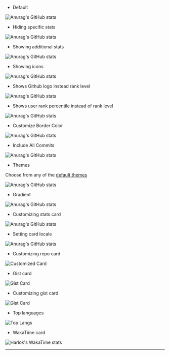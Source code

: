 *   Default

![Anurag's GitHub stats](https://github-readme-stats.vercel.app/api?username=hddlf)

*   Hiding specific stats

![Anurag's GitHub stats](https://github-readme-stats.vercel.app/api?username=hddlf\&hide=contribs,issues)

*   Showing additional stats

![Anurag's GitHub stats](https://github-readme-stats.vercel.app/api?username=hddlf\&show_icons=true\&show=reviews,discussions_started,discussions_answered,prs_merged,prs_merged_percentage)

*   Showing icons

![Anurag's GitHub stats](https://github-readme-stats.vercel.app/api?username=hddlf\&hide=issues\&show_icons=true)

*   Shows Github logo instead rank level

![Anurag's GitHub stats](https://github-readme-stats.vercel.app/api?username=hddlf\&rank_icon=github)

*   Shows user rank percentile instead of rank level

![Anurag's GitHub stats](https://github-readme-stats.vercel.app/api?username=hddlf\&rank_icon=percentile)

*   Customize Border Color

![Anurag's GitHub stats](https://github-readme-stats.vercel.app/api?username=hddlf\&border_color=2e4058)

*   Include All Commits

![Anurag's GitHub stats](https://github-readme-stats.vercel.app/api?username=hddlf\&include_all_commits=true)

*   Themes

Choose from any of the [default themes](#themes)

![Anurag's GitHub stats](https://github-readme-stats.vercel.app/api?username=hddlf\&show_icons=true\&theme=radical)

*   Gradient

![Anurag's GitHub stats](https://github-readme-stats.vercel.app/api?username=hddlf\&bg_color=30,e96443,904e95\&title_color=fff\&text_color=fff)

*   Customizing stats card

![Anurag's GitHub stats](https://github-readme-stats.vercel.app/api/?username=hddlf\&show_icons=true\&title_color=fff\&icon_color=79ff97\&text_color=9f9f9f\&bg_color=151515)

*   Setting card locale

![Anurag's GitHub stats](https://github-readme-stats.vercel.app/api/?username=hddlf\&locale=es)

*   Customizing repo card

![Customized Card](https://github-readme-stats.vercel.app/api/pin?username=hddlf\&repo=github-readme-stats\&title_color=fff\&icon_color=f9f9f9\&text_color=9f9f9f\&bg_color=151515)

*   Gist card

![Gist Card](https://github-readme-stats.vercel.app/api/gist?id=bbfce31e0217a3689c8d961a356cb10d)

*   Customizing gist card

![Gist Card](https://github-readme-stats.vercel.app/api/gist?id=bbfce31e0217a3689c8d961a356cb10d&theme=calm)

*   Top languages

![Top Langs](https://github-readme-stats.vercel.app/api/top-langs/?username=hddlf)

*   WakaTime card

![Harlok's WakaTime stats](https://github-readme-stats.vercel.app/api/wakatime?username=ffflabs)

***
